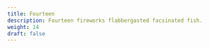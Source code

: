 ```yaml
---
title: Fourteen
description: Fourteen fireworks flabbergasted facsinated fish.
weight: 14
draft: false
---
```

